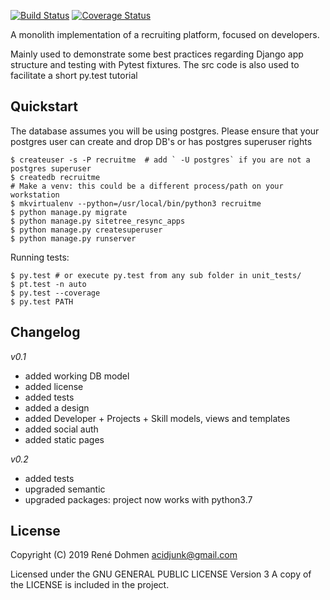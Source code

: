 [![Build Status](https://travis-ci.org/acidjunk/django-scrumboard.svg?branch=master)](https://travis-ci.org/acidjunk/django-scrumboard) [![Coverage Status](https://coveralls.io/repos/acidjunk/django-scrumboard/badge.svg?branch=master)](https://coveralls.io/r/acidjunk/django-scrumboard?branch=master)

A monolith implementation of a recruiting platform, focused on developers.

Mainly used to demonstrate some best practices regarding Django app structure and testing 
with Pytest fixtures. The src code is also used to facilitate a short py.test tutorial

Quickstart
----------

The database assumes you will be using postgres. Please ensure that your postgres user 
can create and drop DB's or has postgres superuser rights

```
$ createuser -s -P recruitme  # add ` -U postgres` if you are not a postgres superuser  
$ createdb recruitme
# Make a venv: this could be a different process/path on your workstation
$ mkvirtualenv --python=/usr/local/bin/python3 recruitme
$ python manage.py migrate
$ python manage.py sitetree_resync_apps
$ python manage.py createsuperuser
$ python manage.py runserver
```

Running tests:
```
$ py.test # or execute py.test from any sub folder in unit_tests/
$ pt.test -n auto
$ py.test --coverage
$ py.test PATH 
```

Changelog
---------
*v0.1*
- added working DB model
- added license
- added tests
- added a design
- added Developer + Projects + Skill models, views and templates
- added social auth
- added static pages

*v0.2*
- added tests
- upgraded semantic
- upgraded packages: project now works with python3.7


License
-------
Copyright (C) 2019 René Dohmen <acidjunk@gmail.com>

Licensed under the GNU GENERAL PUBLIC LICENSE Version 3
A copy of the LICENSE is included in the project.
